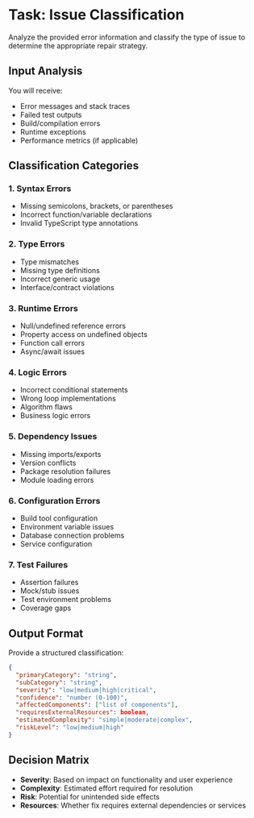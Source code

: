 # Task: Issue Classification

Analyze the provided error information and classify the type of issue to determine the appropriate repair strategy.

## Input Analysis

You will receive:
- Error messages and stack traces
- Failed test outputs
- Build/compilation errors
- Runtime exceptions
- Performance metrics (if applicable)

## Classification Categories

### 1. Syntax Errors
- Missing semicolons, brackets, or parentheses
- Incorrect function/variable declarations
- Invalid TypeScript type annotations

### 2. Type Errors
- Type mismatches
- Missing type definitions
- Incorrect generic usage
- Interface/contract violations

### 3. Runtime Errors
- Null/undefined reference errors
- Property access on undefined objects
- Function call errors
- Async/await issues

### 4. Logic Errors
- Incorrect conditional statements
- Wrong loop implementations
- Algorithm flaws
- Business logic errors

### 5. Dependency Issues
- Missing imports/exports
- Version conflicts
- Package resolution failures
- Module loading errors

### 6. Configuration Errors
- Build tool configuration
- Environment variable issues
- Database connection problems
- Service configuration

### 7. Test Failures
- Assertion failures
- Mock/stub issues
- Test environment problems
- Coverage gaps

## Output Format

Provide a structured classification:

```json
{
  "primaryCategory": "string",
  "subCategory": "string",
  "severity": "low|medium|high|critical",
  "confidence": "number (0-100)",
  "affectedComponents": ["list of components"],
  "requiresExternalResources": boolean,
  "estimatedComplexity": "simple|moderate|complex",
  "riskLevel": "low|medium|high"
}
```

## Decision Matrix

- **Severity**: Based on impact on functionality and user experience
- **Complexity**: Estimated effort required for resolution
- **Risk**: Potential for unintended side effects
- **Resources**: Whether fix requires external dependencies or services
